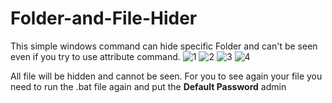 # Folder-and-File-Hider

This simple windows command can hide specific Folder and can't be seen even if you try to use attribute command.
![1](https://user-images.githubusercontent.com/66483348/118281009-cde45f00-b4dd-11eb-8509-1852df4cabd1.JPG)
![2](https://user-images.githubusercontent.com/66483348/118280710-852ca600-b4dd-11eb-90c8-9d72b6976159.JPG)
![3](https://user-images.githubusercontent.com/66483348/118280717-86f66980-b4dd-11eb-9745-55d01e60a3cf.JPG)
![4](https://user-images.githubusercontent.com/66483348/118280724-88279680-b4dd-11eb-8b6d-1b91d3a38f30.JPG)


All file will be hidden and cannot be seen.
For you to see again your file you need to run the .bat file again and put the **Default Password**  admin
